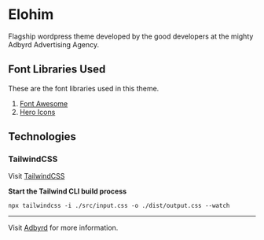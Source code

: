 # Elohim
Flagship wordpress theme developed by the good developers at the mighty Adbyrd Advertising Agency.  



## Font Libraries Used  
These are the font libraries used in this theme.  
1. [Font Awesome](https://fontawesome.com)
2. [Hero Icons](https://fontawesome.com)



## Technologies  

### TailwindCSS  
Visit [TailwindCSS](https://tailwindcss.com)

**Start the Tailwind CLI build process**
```
npx tailwindcss -i ./src/input.css -o ./dist/output.css --watch  
```


--- 

Visit [Adbyrd](https://adbyrd.com) for more information.
